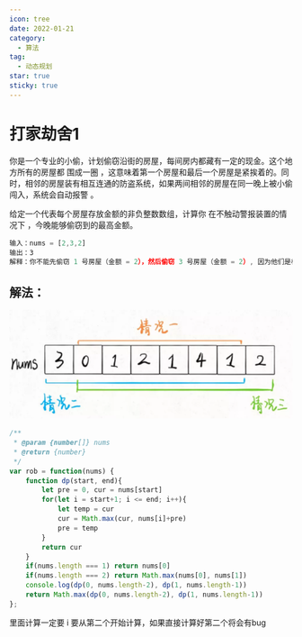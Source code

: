 ```yaml
---
icon: tree
date: 2022-01-21
category:
  - 算法
tag:
  - 动态规划
star: true
sticky: true
---
```

# 打家劫舍1

你是一个专业的小偷，计划偷窃沿街的房屋，每间房内都藏有一定的现金。这个地方所有的房屋都 围成一圈 ，这意味着第一个房屋和最后一个房屋是紧挨着的。同时，相邻的房屋装有相互连通的防盗系统，如果两间相邻的房屋在同一晚上被小偷闯入，系统会自动报警 。

给定一个代表每个房屋存放金额的非负整数数组，计算你 在不触动警报装置的情况下 ，今晚能够偷窃到的最高金额。

```jsx
输入：nums = [2,3,2]
输出：3
解释：你不能先偷窃 1 号房屋（金额 = 2），然后偷窃 3 号房屋（金额 = 2）, 因为他们是相邻的。
```

## 解法：

![Untitled](./images/rob1-1.png)

```jsx
/**
 * @param {number[]} nums
 * @return {number}
 */
var rob = function(nums) {
    function dp(start, end){
        let pre = 0, cur = nums[start]
        for(let i = start+1; i <= end; i++){
            let temp = cur
            cur = Math.max(cur, nums[i]+pre)
            pre = temp
        }
        return cur
    }
    if(nums.length === 1) return nums[0]
    if(nums.length === 2) return Math.max(nums[0], nums[1])
    console.log(dp(0, nums.length-2), dp(1, nums.length-1))
    return Math.max(dp(0, nums.length-2), dp(1, nums.length-1))
};
```

里面计算一定要 i 要从第二个开始计算，如果直接计算好第二个将会有bug